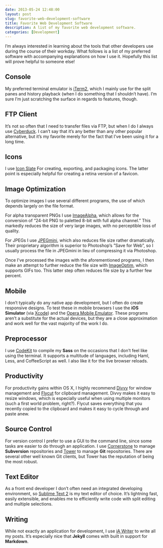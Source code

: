 ```yaml
---
date: 2013-05-24 12:48:00
layout: post
slug: favorite-web-development-software
title: Favorite Web Development Software
description: A list of my favorite web development software.
categories: [Development]
---
```


I’m always interested in learning about the tools that other developers use during the course of their workday. What follows is a list of my preferred software with accompanying explanations on how I use it. Hopefully this list will prove helpful to someone else!

## Console
My preferred terminal emulator is [iTerm2](http://www.iterm2.com/), which I mainly use for the split panes and history playback (when I do something that I shouldn’t have). I’m sure I’m just scratching the surface in regards to features, though.

## FTP Client
It’s not so often that I need to transfer files via FTP, but when I do I always use [Cyberduck](http://cyberduck.ch/). I can’t say that it’s any better than any other popular alternative, but it’s my favorite merely for the fact that I’ve been using it for a long time.

## Icons
I use [Icon Slate](http://www.kodlian.com/apps/icon-slate) For creating, exporting, and packaging icons. The latter point is especially helpful for creating a retina version of a favicon.

## Image Optimization
To optimize images I use several different programs, the use of which depends largely on the file format.

For alpha transparent PNGs I use [ImageAlpha](http://pngmini.com/), which allows for the conversion of “24-bit PNG to paletted 8-bit with full alpha channel.” This markedly reduces the size of very large images, with no perceptible loss of quality.

For JPEGs I use [JPEGmini](http://jpegmini.com/), which also reduces file size rather dramatically. Their proprietary algorithm is superior to Photoshop’s ”Save for Web”, so I usually process the file in JPEGmini in lieu of compressing it via Photoshop.

Once I’ve processed the images with the aforementioned programs, I then make an attempt to further reduce the file size with [ImageOptim](http://imageoptim.com/), which supports GIFs too. This latter step often reduces file size by a further few percent.

## Mobile
I don’t typically do any native app development, but I often do create responsive designs. To test these in mobile browsers I use the **iOS Simulator** (via [Xcode](https://developer.apple.com/xcode/)) and the [Opera Mobile Emulator](http://www.opera.com/developer/mobile-emulator). These programs aren’t a substitute for the actual devices, but they are a close  approximation and work well for the vast majority of the work I do.

## Preprocessor
I use [CodeKit](http://incident57.com/codekit/) to compile my **Sass** on the occasions that I don’t feel like using the terminal. It supports a multitude of languages, including Haml, Less, and CoffeeScript as well. I also like it for the live browser reloads.

## Productivity
For productivity gains within OS X, I highly recommend [Divvy](http://mizage.com/divvy/) for window management and
[Flycut](https://itunes.apple.com/us/app/flycut-clipboard-manager/id442160987?mt=12) for clipboard management. Divvy makes it easy to resize windows, which is especially useful when using multiple monitors (such a first world problem, right?). Flycut saves everything that you recently copied to the clipboard and makes it easy to cycle through and paste anew. 

## Source Control
For version control I prefer to use a GUI to the command line, since some tasks are easier to do through an application. I use [Cornerstone](http://www.zennaware.com/cornerstone/) to manage **Subversion** repositories and [Tower](http://www.git-tower.com/) to manage **Git** repositories. There are several other well known Git clients, but Tower has the reputation of being the most robust. 

## Text Editor
As a front end developer I don’t often need an integrated developing environment, so [Sublime Text 2](http://www.sublimetext.com/2) is my text editor of choice. It’s lightning fast, easily extensible, and enables me to efficiently write code with split editing and multiple selections.

## Writing
While not exactly an application for development, I use [iA Writer](http://www.iawriter.com/mac/) to write all my posts. It’s especially nice that **Jekyll** comes with built in support for **Markdown**.
